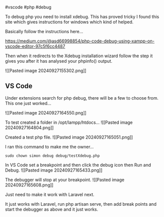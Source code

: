 #vscode #php #debug 

To debug php you need to install xdebug.
This has proved tricky I found this site which gives instructions for windows which kind of helped.

Basically follow the instructions here...

https://medium.com/@asd66998854/php-code-debug-using-xampp-on-vscode-editor-97c5f6cc4487

Then when it redirects to the Xdebug installation wizard follow the step it gives you after it has analysed your phpinfo() output.

![[Pasted image 20240927155302.png]]

## VS Code
Under extensions search for php debug, there will be a few to choose from.  This one just worked...

![[Pasted image 20240927164550.png]]

To test created a folder in /opt/lampp/htdocs...
![[Pasted image 20240927164804.png]]

Created a test php file.
![[Pasted image 20240927165051.png]]


I ran this command to make me the owner...
```
sudo chown simon debug debug/testXdebug.php 
```


In VS Code set a breakpoint and then click the debug icon then Run and Debug.
![[Pasted image 20240927165433.png]]

The debugger will stop at your breakpoint.
![[Pasted image 20240927165608.png]]

Just need to make it work with Laravel next.

It just works with Laravel, run php artisan serve, then add break points and start the debugger as above and it just works.